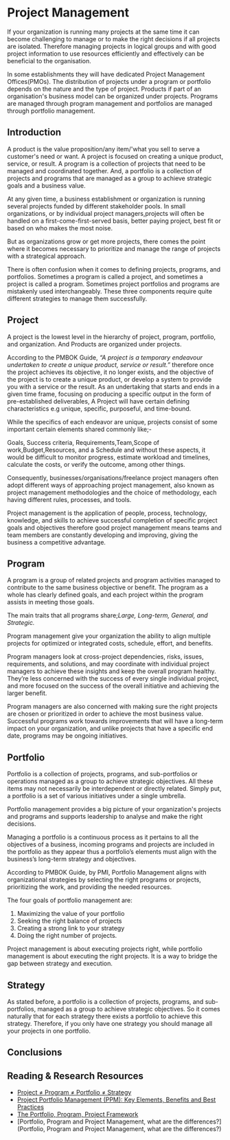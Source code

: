 # Project Management

If your organization is running many projects at the same time it can become challenging to manage or to make the right decisions if all projects are isolated. Therefore managing projects in logical groups and with good project information to use resources efficiently and effectively can be beneficial to the organisation. 

In some establishments they will have dedicated Project Management Offices(PMOs). The distribution of projects under a program or portfolio depends on the nature and the type of project. Products if part of an organisation's business model can be organized under projects. Programs are managed through program management and portfolios are managed through portfolio management.

## Introduction

A product is the value proposition/any item/'what you sell to serve a customer's need or want. A project is focused on creating a unique product, service, or result. A program is a collection of projects that need to be managed and coordinated together. And, a portfolio is a collection of projects and programs that are managed as a group to achieve strategic goals and a business value.

At any given time, a business establishment or organization is running several projects funded by different stakeholder pools. In small organizations, or by individual project managers,projects will often be handled on a first-come-first-served basis, better paying project, best fit or based on who makes the most noise.

But as organizations grow or get more projects, there comes the point where it becomes necessary to prioritize and manage the range of projects with a strategical approach.

There is often confusion when it comes to defining projects, programs, and portfolios. Sometimes a program is called a project, and sometimes a project is called a program. Sometimes project portfolios and programs are mistakenly used interchangeably. These three components require quite different strategies to manage them successfully.

## Project

A project is the lowest level in the hierarchy of project, program, portfolio, and organization. And Products are organized under projects.

According to the PMBOK Guide, _“A project is a temporary endeavour undertaken to create a unique product, service or result.”_ therefore once the project achieves its objective, it no longer exists, and the objective of the project is to create a unique product, or develop a system to provide you with a service or the result.
As an undertaking that starts and ends in a given time frame, focusing on producing a specific output in the form of pre-established deliverables, A Project will have certain defining characteristics e.g unique, specific, purposeful, and time-bound.

While the specifics of each endeavor are unique, projects consist of some important certain elements shared commonly like;-

Goals, Success criteria, Requirements,Team,Scope of work,Budget,Resources, and a Schedule and without these aspects, it would be difficult to monitor progress, estimate workload and timelines, calculate the costs, or verify the outcome, among other things.

Consequently, businesses/organisations/freelance project managers often adopt different ways of approaching project management, also known as project management methodologies and the choice of methodology, each having different rules, processes, and tools.

Project management is the application of people, process, technology, knowledge, and skills to achieve successful completion of specific project goals and objectives therefore good project management means teams and team members are constantly developing and improving, giving the business a competitive advantage.

## Program

A program is a group of related projects and program activities managed to contribute to the same business objective or benefit. The program as a whole has clearly defined goals, and each project within the program assists in meeting those goals.

The main traits that all programs share;_Large, Long-term, General, and Strategic._

Program management give your organization the ability to align multiple projects for optimized or integrated costs, schedule, effort, and benefits.

Program managers look at cross-project dependencies, risks, issues, requirements, and solutions, and may coordinate with individual project managers to achieve these insights and keep the overall program healthy. They’re less concerned with the success of every single individual project, and more focused on the success of the overall initiative and achieving the larger benefit.

Program managers are also concerned with making sure the right projects are chosen or prioritized in order to achieve the most business value. Successful programs work towards improvements that will have a long-term impact on your organization, and unlike projects that have a specific end date, programs may be ongoing initiatives.

## Portfolio

Portfolio is a collection of projects, programs, and sub-portfolios or operations managed as a group to achieve strategic objectives. All these items may not necessarily be interdependent or directly related. Simply put, a portfolio is a set of various initiatives under a single umbrella.

Portfolio management provides a big picture of your organization's projects and programs and supports leadership to analyse and make the right decisions.

Managing a portfolio is a continuous process as it pertains to all the objectives of a business, incoming programs and projects are included in the portfolio as they appear thus a portfolio’s elements must align with the business’s long-term strategy and objectives.

According to PMBOK Guide, by PMI, Portfolio Management aligns with organizational strategies by selecting the right programs or projects, prioritizing the work, and providing the needed resources.

The four goals of portfolio management are:

1) Maximizing the value of your portfolio
2) Seeking the right balance of projects
3) Creating a strong link to your strategy
4) Doing the right number of projects.

Project management is about executing projects right, while portfolio management is about executing the right projects. It is a way to bridge the gap between strategy and execution.

## Strategy

As stated before, a portfolio is a collection of projects, programs, and sub-portfolios, managed as a group to achieve strategic objectives. So it comes naturally that for each strategy there exists a portfolio to achieve this strategy. Therefore, if you only have one strategy you should manage all your projects in one portfolio.

## Conclusions


## Reading & Research Resources

* [Project ≠ Program ≠ Portfolio ≠ Strategy](https://www.henricodolfing.com/2020/12/project-program-portfolio-strategy.html)
* [Project Portfolio Management (PPM): Key Elements, Benefits and Best Practices](https://www.ecosys.net/knowledge/what-is-ppm/)
* [The Portfolio, Program, Project Framework](https://www.pm4dev.com/pm4dev-blog/entry/the-portfolio-program-project-framework.html)
* [Portfolio, Program and Project Management, what are the differences?](Portfolio, Program and Project Management, what are the differences?)